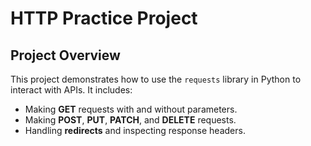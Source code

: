 # HTTP Practice Project
## Project Overview
This project demonstrates how to use the `requests` library in Python to interact with APIs. It includes:
- Making **GET** requests with and without parameters.
- Making **POST**, **PUT**, **PATCH**, and **DELETE** requests.
- Handling **redirects** and inspecting response headers.
  
